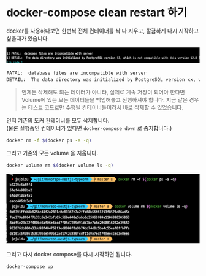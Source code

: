 # docker-compose clean restart 하기

docker를 사용하다보면 한번씩 전체 컨테이너를 싹 다 지우고, 깔끔하게 다시 시작하고 싶을때가 있습니다.  

![1](./images/1.png)

```bash
FATAL:  database files are incompatible with server
DETAIL:  The data directory was initialized by PostgreSQL version xx, which is not compatible with this version yy
```

> 언제든 삭제해도 되는 데이터가 아니라, 실제로 계속 저장이 되어야 한다면 Volume에 있는 모든 데이터들을 백업해놓고 진행하셔야 합니다.
> 지금 같은 경우는 테스트 코드로만 수행될 컨테이너들이라서 바로 삭제할 수 있었습니다.


먼저 기존의 도커 컨테이너를 모두 삭제합니다.  
(물론 실행중인 컨테이너가 있다면 `docker-compose down` 로 중지합니다.)  

```bash
docker rm -f $(docker ps -a -q)
```

그리고 기존의 모든 volume 을 지웁니다.

```bash
docker volume rm $(docker volume ls -q)
```

![2](./images/2.png)


그리고 다시 docker compose를 다시 시작하면 됩니다.

```bash
docker-compose up
```
